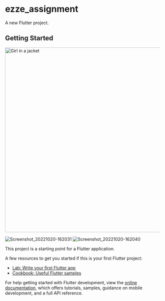 # ezze_assignment

A new Flutter project.

## Getting Started

<img src="https://user-images.githubusercontent.com/101389853/196923652-bc127356-1b06-4797-83f1-469457893f15.gif" alt="Girl in a jacket" height="600">

![Screenshot_20221020-162031](https://user-images.githubusercontent.com/101389853/196923666-35b3e72d-c327-48b8-80b8-e9be0e9acb58.jpg)
![Screenshot_20221020-162040](https://user-images.githubusercontent.com/101389853/196923671-b129d72a-14c5-496f-9345-acfb2f97f3e9.jpg)

This project is a starting point for a Flutter application.

A few resources to get you started if this is your first Flutter project:

- [Lab: Write your first Flutter app](https://docs.flutter.dev/get-started/codelab)
- [Cookbook: Useful Flutter samples](https://docs.flutter.dev/cookbook)

For help getting started with Flutter development, view the
[online documentation](https://docs.flutter.dev/), which offers tutorials,
samples, guidance on mobile development, and a full API reference.
